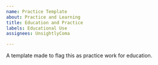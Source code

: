 ```yaml
---
name: Practice Template
about: Practice and Learning
title: Education and Practice
labels: Educational Use
assignees: UnsightlyComa

---
```


A template made to flag this as practice work for education.
